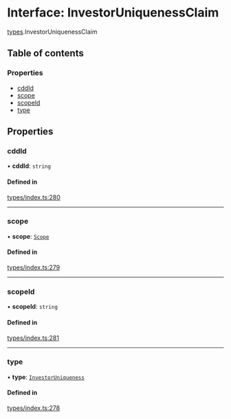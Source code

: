 # Interface: InvestorUniquenessClaim

[types](../wiki/types).InvestorUniquenessClaim

## Table of contents

### Properties

- [cddId](../wiki/types.InvestorUniquenessClaim#cddid)
- [scope](../wiki/types.InvestorUniquenessClaim#scope)
- [scopeId](../wiki/types.InvestorUniquenessClaim#scopeid)
- [type](../wiki/types.InvestorUniquenessClaim#type)

## Properties

### cddId

• **cddId**: `string`

#### Defined in

[types/index.ts:280](https://github.com/PolymathNetwork/polymesh-sdk/blob/c37bc05d/src/types/index.ts#L280)

___

### scope

• **scope**: [`Scope`](../wiki/types.Scope)

#### Defined in

[types/index.ts:279](https://github.com/PolymathNetwork/polymesh-sdk/blob/c37bc05d/src/types/index.ts#L279)

___

### scopeId

• **scopeId**: `string`

#### Defined in

[types/index.ts:281](https://github.com/PolymathNetwork/polymesh-sdk/blob/c37bc05d/src/types/index.ts#L281)

___

### type

• **type**: [`InvestorUniqueness`](../wiki/types.ClaimType#investoruniqueness)

#### Defined in

[types/index.ts:278](https://github.com/PolymathNetwork/polymesh-sdk/blob/c37bc05d/src/types/index.ts#L278)
